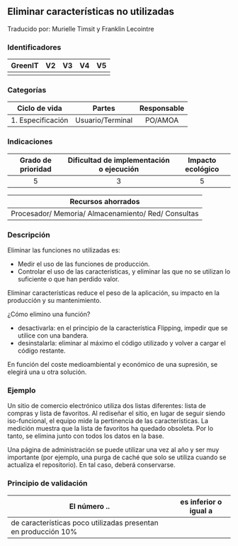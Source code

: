 ## Eliminar características no utilizadas

Traducido por: Murielle Timsit y Franklin Lecointre

### Identificadores

| GreenIT | V2  | V3  | V4  | V5  |
| :-----: | :-: | :-: | :-: | :-: |
|         |     |     |     |     |

### Categorías

|   Ciclo de vida   |      Partes      | Responsable |
| :---------------: | :--------------: | :---------: |
| 1. Especificación | Usuario/Terminal |   PO/AMOA   |

### Indicaciones

| Grado de prioridad | Dificultad de implementación o ejecución | Impacto ecológico |
| :----------------: | :--------------------------------------: | :---------------: |
|         5          |                    3                     |         5         |

|                 Recursos ahorrados                  |
| :-------------------------------------------------: |
| Procesador/ Memoria/ Almacenamiento/ Red/ Consultas |

### Descripción

Eliminar las funciones no utilizadas es:

- Medir el uso de las funciones de producción.
- Controlar el uso de las características, y eliminar las que no se utilizan lo suficiente o que han perdido valor.

Eliminar características reduce el peso de la aplicación, su impacto en la producción y su mantenimiento.

¿Cómo elimino una función?

- desactivarla: en el principio de la característica Flipping, impedir que se utilice con una bandera.
- desinstalarla: eliminar al máximo el código utilizado y volver a cargar el código restante.

En función del coste medioambiental y económico de una supresión, se elegirá una u otra solución.

### Ejemplo

Un sitio de comercio electrónico utiliza dos listas diferentes: lista de compras y lista de favoritos. Al rediseñar el sitio, en lugar de seguir siendo iso-funcional, el equipo mide la pertinencia de las características. La medición muestra que la lista de favoritos ha quedado obsoleta. Por lo tanto, se elimina junto con todos los datos en la base.

Una página de administración se puede utilizar una vez al año y ser muy importante (por ejemplo, una purga de caché que solo se utiliza cuando se actualiza el repositorio). En tal caso, deberá conservarse.

### Principio de validación

| El número ..                                                   | es inferior o igual a |
| -------------------------------------------------------------- | :-------------------: |
| de características poco utilizadas presentan en producción 10% |

